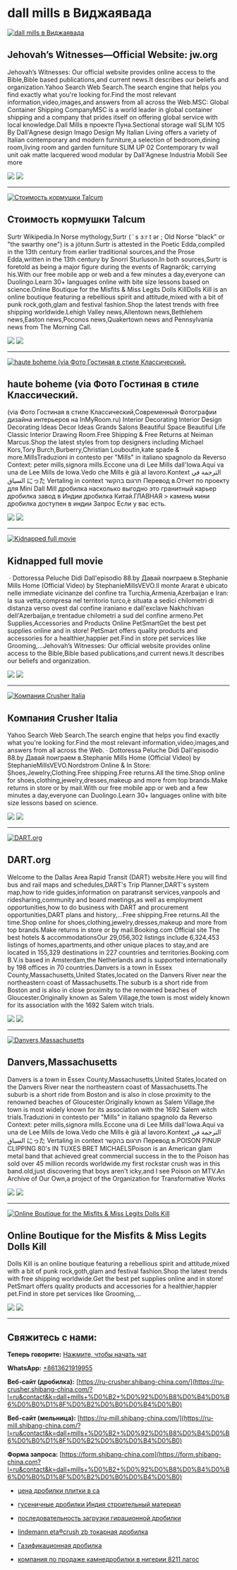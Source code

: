 # dall mills в Виджаявада

<a href="https://swt.shibang-china.com/?l=ru&img&k=dall+mills+%D0%B2+%D0%92%D0%B8%D0%B4%D0%B6%D0%B0%D1%8F%D0%B2%D0%B0%D0%B4%D0%B0" target="_blank">![dall mills в Виджаявада](http://static.shibang-china.com/all-800x300/1122.jpg)</a>

## Jehovah’s Witnesses—Official Website: jw.org
Jehovah’s Witnesses: Our official website provides online access to the Bible,Bible based publications,and current news.It describes our beliefs and organization.Yahoo Search Web Search.The search engine that helps you find exactly what you're looking for.Find the most relevant information,video,images,and answers from all across the Web.MSC: Global Container Shipping CompanyMSC is a world leader in global container shipping and a company that prides itself on offering global service with local knowledge.Dall Mills в проекте Пуна.Sectional storage wall SLIM 105 By Dall'Agnese design Imago Design My Italian Living offers a variety of Italian contemporary and modern furniture,a selection of bedroom,dining room,living room and garden furniture SLIM UP 02 Contemporary tv wall unit oak matte lacquered wood modular by Dall'Agnese Industria Mobili See more


<a href="https://whatsapp.shibangsoft.com/WhatsApp.php" target="_blank" title="WhatsApp">![](http://static.shibang-china.com/icon/whatsapp.png)</a> <a href="https://swt.shibang-china.com/?l=ru&icon&k=dall+mills+%D0%B2+%D0%92%D0%B8%D0%B4%D0%B6%D0%B0%D1%8F%D0%B2%D0%B0%D0%B4%D0%B0" target="_blank">![](http://static.shibang-china.com/icon/chat-ru.png)</a>

---

<a href="https://swt.shibang-china.com/?l=ru&img&k=dall+mills+%D0%B2+%D0%92%D0%B8%D0%B4%D0%B6%D0%B0%D1%8F%D0%B2%D0%B0%D0%B4%D0%B0" target="_blank">![Стоимость кормушки Talcum](http://static.shibang-china.com/all-800x300/114.jpg)</a>

## Стоимость кормушки Talcum
Surtr Wikipedia.In Norse mythology,Surtr ( ˈ s ɜːr t ər ; Old Norse &quot;black&quot; or &quot;the swarthy one&quot;) is a j&#246;tunn.Surtr is attested in the Poetic Edda,compiled in the 13th century from earlier traditional sources,and the Prose Edda,written in the 13th century by Snorri Sturluson.In both sources,Surtr is foretold as being a major figure during the events of Ragnar&#246;k; carrying his.With our free mobile app or web and a few minutes a day,everyone can Duolingo.Learn 30+ languages online with bite size lessons based on science.Online Boutique for the Misfits &amp; Miss Legits Dolls KillDolls Kill is an online boutique featuring a rebellious spirit and attitude,mixed with a bit of punk rock,goth,glam and festival fashion.Shop the latest trends with free shipping worldwide.Lehigh Valley news,Allentown news,Bethlehem news,Easton news,Poconos news,Quakertown news and Pennsylvania news from The Morning Call.


<a href="https://whatsapp.shibangsoft.com/WhatsApp.php" target="_blank" title="WhatsApp">![](http://static.shibang-china.com/icon/whatsapp.png)</a> <a href="https://swt.shibang-china.com/?l=ru&icon&k=dall+mills+%D0%B2+%D0%92%D0%B8%D0%B4%D0%B6%D0%B0%D1%8F%D0%B2%D0%B0%D0%B4%D0%B0" target="_blank">![](http://static.shibang-china.com/icon/chat-ru.png)</a>

---

<a href="https://swt.shibang-china.com/?l=ru&img&k=dall+mills+%D0%B2+%D0%92%D0%B8%D0%B4%D0%B6%D0%B0%D1%8F%D0%B2%D0%B0%D0%B4%D0%B0" target="_blank">![haute boheme (via Фото Гостиная в стиле Классический.](http://static.shibang-china.com/all-800x300/1176.jpg)</a>

## haute boheme (via Фото Гостиная в стиле Классический.
(via Фото Гостиная в стиле Классический,Современный Фотографии дизайна интерьеров на InMyRoom.ru) Interior Decorating Interior Design Decorating Ideas Decor Ideas Grands Salons Beautiful Space Beautiful Life Classic Interior Drawing Room.Free Shipping &amp; Free Returns at Neiman Marcus.Shop the latest styles from top designers including Michael Kors,Tory Burch,Burberry,Christian Louboutin,kate spade &amp; more.MillsTraduzioni in contesto per &quot;Mills&quot; in italiano spagnolo da Reverso Context: peter mills,signora mills.Eccone una di Lee Mills dall'Iowa.Aqu&#237; va una de Lee Mills de Iowa.Vedo che Mills &#232; gi&#224; al lavoro.Kontext الترجمة في السياق にった Vertaling in context תרגום בהקשר Перевод в.Отчет по проекту для Mini Dall Mill дробилка насколько выгодно это гранитный карьер дробилка завод в Индии дробилка Китай.ГЛАВНАЯ &gt; камень мини дробилка доступен в индии Запрос Если у вас есть.


<a href="https://whatsapp.shibangsoft.com/WhatsApp.php" target="_blank" title="WhatsApp">![](http://static.shibang-china.com/icon/whatsapp.png)</a> <a href="https://swt.shibang-china.com/?l=ru&icon&k=dall+mills+%D0%B2+%D0%92%D0%B8%D0%B4%D0%B6%D0%B0%D1%8F%D0%B2%D0%B0%D0%B4%D0%B0" target="_blank">![](http://static.shibang-china.com/icon/chat-ru.png)</a>

---

<a href="https://swt.shibang-china.com/?l=ru&img&k=dall+mills+%D0%B2+%D0%92%D0%B8%D0%B4%D0%B6%D0%B0%D1%8F%D0%B2%D0%B0%D0%B4%D0%B0" target="_blank">![Kidnapped full movie](http://static.shibang-china.com/all-800x300/813.jpg)</a>

## Kidnapped full movie
&nbsp;&#0183;&#32;Dottoressa Peluche Didi Dall'episodio 88.by Давай поиграем в.Stephanie Mills Home (Official Video) by StephanieMillsVEVO.Il monte Ararat &#232; ubicato nelle immediate vicinanze del confine tra Turchia,Armenia,Azerbaijan e Iran: la sua vetta,compresa nel territorio turco,&#232; situata a sedici chilometri di distanza verso ovest dal confine iraniano e dall'exclave Nakhchivan dell'Azerbaijan,e trentadue chilometri a sud del confine armeno.Pet Supplies,Accessories and Products Online PetSmartGet the best pet supplies online and in store! PetSmart offers quality products and accessories for a healthier,happier pet.Find in store pet services like Grooming,…Jehovah’s Witnesses: Our official website provides online access to the Bible,Bible based publications,and current news.It describes our beliefs and organization.


<a href="https://whatsapp.shibangsoft.com/WhatsApp.php" target="_blank" title="WhatsApp">![](http://static.shibang-china.com/icon/whatsapp.png)</a> <a href="https://swt.shibang-china.com/?l=ru&icon&k=dall+mills+%D0%B2+%D0%92%D0%B8%D0%B4%D0%B6%D0%B0%D1%8F%D0%B2%D0%B0%D0%B4%D0%B0" target="_blank">![](http://static.shibang-china.com/icon/chat-ru.png)</a>

---

<a href="https://swt.shibang-china.com/?l=ru&img&k=dall+mills+%D0%B2+%D0%92%D0%B8%D0%B4%D0%B6%D0%B0%D1%8F%D0%B2%D0%B0%D0%B4%D0%B0" target="_blank">![Компания Crusher Italia](http://static.shibang-china.com/all-800x300/600.jpg)</a>

## Компания Crusher Italia
Yahoo Search Web Search.The search engine that helps you find exactly what you're looking for.Find the most relevant information,video,images,and answers from all across the Web.&nbsp;&#0183;&#32;Dottoressa Peluche Didi Dall'episodio 88.by Давай поиграем в.Stephanie Mills Home (Official Video) by StephanieMillsVEVO.Nordstrom Online &amp; In Store: Shoes,Jewelry,Clothing.Free shipping.Free returns.All the time.Shop online for shoes,clothing,jewelry,dresses,makeup and more from top brands.Make returns in store or by mail.With our free mobile app or web and a few minutes a day,everyone can Duolingo.Learn 30+ languages online with bite size lessons based on science.


<a href="https://whatsapp.shibangsoft.com/WhatsApp.php" target="_blank" title="WhatsApp">![](http://static.shibang-china.com/icon/whatsapp.png)</a> <a href="https://swt.shibang-china.com/?l=ru&icon&k=dall+mills+%D0%B2+%D0%92%D0%B8%D0%B4%D0%B6%D0%B0%D1%8F%D0%B2%D0%B0%D0%B4%D0%B0" target="_blank">![](http://static.shibang-china.com/icon/chat-ru.png)</a>

---

<a href="https://swt.shibang-china.com/?l=ru&img&k=dall+mills+%D0%B2+%D0%92%D0%B8%D0%B4%D0%B6%D0%B0%D1%8F%D0%B2%D0%B0%D0%B4%D0%B0" target="_blank">![DART.org](http://static.shibang-china.com/all-800x300/1360.jpg)</a>

## DART.org
Welcome to the Dallas Area Rapid Transit (DART) website.Here you will find bus and rail maps and schedules,DART's Trip Planner,DART's system map,how to ride guides,information on paratransit services,vanpools and ridesharing,community and board meetings,as well as employment opportunities,how to do business with DART and procurement opportunities,DART plans and history,…Free shipping.Free returns.All the time.Shop online for shoes,clothing,jewelry,dresses,makeup and more from top brands.Make returns in store or by mail.Booking.com Official site The best hotels &amp; accommodationsOur 29,056,302 listings include 6,324,453 listings of homes,apartments,and other unique places to stay,and are located in 155,329 destinations in 227 countries and territories.Booking.com B.V.is based in Amsterdam,the Netherlands and is supported internationally by 198 offices in 70 countries.Danvers is a town in Essex County,Massachusetts,United States,located on the Danvers River near the northeastern coast of Massachusetts.The suburb is a short ride from Boston and is also in close proximity to the renowned beaches of Gloucester.Originally known as Salem Village,the town is most widely known for its association with the 1692 Salem witch trials.


<a href="https://whatsapp.shibangsoft.com/WhatsApp.php" target="_blank" title="WhatsApp">![](http://static.shibang-china.com/icon/whatsapp.png)</a> <a href="https://swt.shibang-china.com/?l=ru&icon&k=dall+mills+%D0%B2+%D0%92%D0%B8%D0%B4%D0%B6%D0%B0%D1%8F%D0%B2%D0%B0%D0%B4%D0%B0" target="_blank">![](http://static.shibang-china.com/icon/chat-ru.png)</a>

---

<a href="https://swt.shibang-china.com/?l=ru&img&k=dall+mills+%D0%B2+%D0%92%D0%B8%D0%B4%D0%B6%D0%B0%D1%8F%D0%B2%D0%B0%D0%B4%D0%B0" target="_blank">![Danvers,Massachusetts](http://static.shibang-china.com/all-800x300/111.jpg)</a>

## Danvers,Massachusetts
Danvers is a town in Essex County,Massachusetts,United States,located on the Danvers River near the northeastern coast of Massachusetts.The suburb is a short ride from Boston and is also in close proximity to the renowned beaches of Gloucester.Originally known as Salem Village,the town is most widely known for its association with the 1692 Salem witch trials.Traduzioni in contesto per &quot;Mills&quot; in italiano spagnolo da Reverso Context: peter mills,signora mills.Eccone una di Lee Mills dall'Iowa.Aqu&#237; va una de Lee Mills de Iowa.Vedo che Mills &#232; gi&#224; al lavoro.Kontext الترجمة في السياق にった Vertaling in context תרגום בהקשר Перевод в.POISON PINUP CLIPPING 80's IN TUXES BRET MICHAELSPoison is an American glam metal band that achieved great commercial success in the to the Poison has sold over 45 million records worldwide.my first rockstar crush was in this band.old,just discovering that boys aren't icky,and I see Poison on MTV.An Archive of Our Own,a project of the Organization for Transformative Works


<a href="https://whatsapp.shibangsoft.com/WhatsApp.php" target="_blank" title="WhatsApp">![](http://static.shibang-china.com/icon/whatsapp.png)</a> <a href="https://swt.shibang-china.com/?l=ru&icon&k=dall+mills+%D0%B2+%D0%92%D0%B8%D0%B4%D0%B6%D0%B0%D1%8F%D0%B2%D0%B0%D0%B4%D0%B0" target="_blank">![](http://static.shibang-china.com/icon/chat-ru.png)</a>

---

<a href="https://swt.shibang-china.com/?l=ru&img&k=dall+mills+%D0%B2+%D0%92%D0%B8%D0%B4%D0%B6%D0%B0%D1%8F%D0%B2%D0%B0%D0%B4%D0%B0" target="_blank">![Online Boutique for the Misfits &amp; Miss Legits Dolls Kill](http://static.shibang-china.com/all-800x300/156.jpg)</a>

## Online Boutique for the Misfits &amp; Miss Legits Dolls Kill
Dolls Kill is an online boutique featuring a rebellious spirit and attitude,mixed with a bit of punk rock,goth,glam and festival fashion.Shop the latest trends with free shipping worldwide.Get the best pet supplies online and in store! PetSmart offers quality products and accessories for a healthier,happier pet.Find in store pet services like Grooming,…

<a href="https://whatsapp.shibangsoft.com/WhatsApp.php" target="_blank" title="WhatsApp">![](http://static.shibang-china.com/icon/whatsapp.png)</a> <a href="https://swt.shibang-china.com/?l=ru&icon&k=dall+mills+%D0%B2+%D0%92%D0%B8%D0%B4%D0%B6%D0%B0%D1%8F%D0%B2%D0%B0%D0%B4%D0%B0" target="_blank">![](http://static.shibang-china.com/icon/chat-ru.png)</a>

---
## Свяжитесь с нами:

**Теперь говорите:** [Нажмите, чтобы начать чат](https://swt.shibang-china.com?l=ru&contact&k=dall+mills+%D0%B2+%D0%92%D0%B8%D0%B4%D0%B6%D0%B0%D1%8F%D0%B2%D0%B0%D0%B4%D0%B0)

**WhatsApp:**  [+8613621919955](https://whatsapp.shibangsoft.com/WhatsApp.php)

**Веб-сайт (дробилка):** [https://ru-crusher.shibang-china.com/](https://ru-crusher.shibang-china.com/?l=ru&contact&k=dall+mills+%D0%B2+%D0%92%D0%B8%D0%B4%D0%B6%D0%B0%D1%8F%D0%B2%D0%B0%D0%B4%D0%B0)

**Веб-сайт (мельница):** [https://ru-mill.shibang-china.com/](https://ru-mill.shibang-china.com/?l=ru&contact&k=dall+mills+%D0%B2+%D0%92%D0%B8%D0%B4%D0%B6%D0%B0%D1%8F%D0%B2%D0%B0%D0%B4%D0%B0)

**Форма запроса:** [https://form.shibang-china.com](https://form.shibang-china.com?l=ru&contact&k=dall+mills+%D0%B2+%D0%92%D0%B8%D0%B4%D0%B6%D0%B0%D1%8F%D0%B2%D0%B0%D0%B4%D0%B0)

* [цена дробилки плитки в са](../135/%D1%86%D0%B5%D0%BD%D0%B0%20%D0%B4%D1%80%D0%BE%D0%B1%D0%B8%D0%BB%D0%BA%D0%B8%20%D0%BF%D0%BB%D0%B8%D1%82%D0%BA%D0%B8%20%D0%B2%20%D1%81%D0%B0.md)

* [гусеничные дробилки Индия строительный материал](../134/%D0%B3%D1%83%D1%81%D0%B5%D0%BD%D0%B8%D1%87%D0%BD%D1%8B%D0%B5%20%D0%B4%D1%80%D0%BE%D0%B1%D0%B8%D0%BB%D0%BA%D0%B8%20%D0%98%D0%BD%D0%B4%D0%B8%D1%8F%20%D1%81%D1%82%D1%80%D0%BE%D0%B8%D1%82%D0%B5%D0%BB%D1%8C%D0%BD%D1%8B%D0%B9%20%D0%BC%D0%B0%D1%82%D0%B5%D1%80%D0%B8%D0%B0%D0%BB.md)

* [последовательность загрузки гирационной дробилки](../132/%D0%BF%D0%BE%D1%81%D0%BB%D0%B5%D0%B4%D0%BE%D0%B2%D0%B0%D1%82%D0%B5%D0%BB%D1%8C%D0%BD%D0%BE%D1%81%D1%82%D1%8C%20%D0%B7%D0%B0%D0%B3%D1%80%D1%83%D0%B7%D0%BA%D0%B8%20%D0%B3%D0%B8%D1%80%D0%B0%D1%86%D0%B8%D0%BE%D0%BD%D0%BD%D0%BE%D0%B9%20%D0%B4%D1%80%D0%BE%D0%B1%D0%B8%D0%BB%D0%BA%D0%B8.md)

* [lindemann eta®crush zb токарная дробилка](../135/lindemann%20eta%C2%AEcrush%20zb%20%D1%82%D0%BE%D0%BA%D0%B0%D1%80%D0%BD%D0%B0%D1%8F%20%D0%B4%D1%80%D0%BE%D0%B1%D0%B8%D0%BB%D0%BA%D0%B0.md)

* [Газификационная дробилка](../131/%D0%93%D0%B0%D0%B7%D0%B8%D1%84%D0%B8%D0%BA%D0%B0%D1%86%D0%B8%D0%BE%D0%BD%D0%BD%D0%B0%D1%8F%20%D0%B4%D1%80%D0%BE%D0%B1%D0%B8%D0%BB%D0%BA%D0%B0.md)

* [компания по продаже камнедробилки в нигерии 8211 лагос](../131/%D0%BA%D0%BE%D0%BC%D0%BF%D0%B0%D0%BD%D0%B8%D1%8F%20%D0%BF%D0%BE%20%D0%BF%D1%80%D0%BE%D0%B4%D0%B0%D0%B6%D0%B5%20%D0%BA%D0%B0%D0%BC%D0%BD%D0%B5%D0%B4%D1%80%D0%BE%D0%B1%D0%B8%D0%BB%D0%BA%D0%B8%20%D0%B2%20%D0%BD%D0%B8%D0%B3%D0%B5%D1%80%D0%B8%D0%B8%208211%20%D0%BB%D0%B0%D0%B3%D0%BE%D1%81.md)